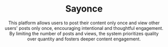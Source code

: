 <center>
<h1>Sayonce</h1>
</center>

<center>
This platform allows users to post their content only once and view other users' posts only once, encouraging intentional and thoughtful engagement. By limiting the number of posts and views, the system prioritizes quality over quantity and fosters deeper content engagement.
</center>


 
 
